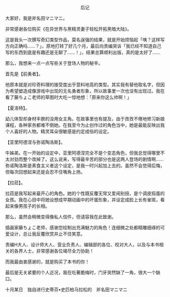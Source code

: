 <p align="center">后记</p>

大家好，我是斧名田マニマニ。

非常感谢各位购买《在异世界与黑精灵妻子轻松开拓黑暗大陆》。

这是我头一次撰写奇幻类型作品，莫名逞强的结果，就是开始烦恼起「咦？这样写方向正确吗……？」，原地打转了好几个月，最后向责编哭诉「我已经不知道自己写的东西到底是有趣还是无聊了……！」，结果总算顺利出版，真的是太好了……

那么，我想来一点一点写些关于登场人物的秘辛。

首先是【前勇者】。

他原本就是对珍奇料理的接受度出乎意料地高的类型。其实我有替他取名字，但因为希望塑造成像游戏中出现的无名勇者形象，所以故事里一次也没有出现过。我在看了藤ちょこ老师的草图时大吃一惊地想：「原来你这么帅啊！」

【夏洛特】。

幼儿体型却身材丰腴的没用女主角。在故事里也有提及，由于孜孜不倦地修习新娘课程，各种家务都难不倒她。在我至今为止创作过的角色当中，她是最能反映出我个人喜好的人物。精灵耳朵很敏感是约定成俗的设定。

【亚里阿德涅与弥诺陶洛斯】。

牛姊弟。在一开始的设定中，亚里阿德涅完全不是个变态角色，但我总觉得哪里不太对劲而整个改掉了。这么说来，写得最辛苦的部分也是这两人登场的剧情啊……弥诺陶洛斯是素食主义者这个设定，是我一时兴起加上去的。虽然不会觉得后悔，但每次回想起来还是会忍不住嘴角上扬。

【拉菈】。

拉菈是我写起来最开心的角色。她的个性既反覆无常又爱闹别扭，是个调皮捣蛋的女孩。我在心目中将她设想成早期动画中的坏蛋形象，并设定成脸上长有雀斑，看起来像男孩子的长相。

那么，虽然会稍微变得像私人信件，但请容我在此致谢。

插画家藤ちょこ老师，感谢您绘制出充满魅力的角色！连细微之处都精雕细琢的可爱设计，总让我反覆欣赏并止不住笑意。

责编H大人、设计师大人、营业负责人、编辑部的各位、校对大人，以及与本书相关的各界人士，非常感谢各位竭尽全力协助！

而我最由衷感谢的，就是购买了本书的你！

最后是无关紧要的个人近况，我在吃著脆梅时，门牙突然缺了一角，很大一个缺口。

十月某日　独自进行史蒂芬•史匹柏马拉松的　斧名田マニマニ

